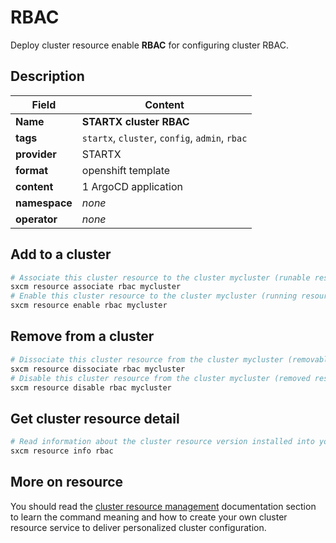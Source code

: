 # RBAC

Deploy cluster resource enable **RBAC** for configuring cluster RBAC.

## Description

| Field         | Content                                        |
| ------------- | ---------------------------------------------- |
| **Name**      | **STARTX cluster RBAC**                        |
| **tags**      | `startx`, `cluster`, `config`, `admin`, `rbac` |
| **provider**  | STARTX                                         |
| **format**    | openshift template                             |
| **content**   | 1 ArgoCD application                           |
| **namespace** | _none_                                         |
| **operator**  | _none_                                         |

## Add to a cluster

```bash
# Associate this cluster resource to the cluster mycluster (runable resource)
sxcm resource associate rbac mycluster
# Enable this cluster resource to the cluster mycluster (running resource)
sxcm resource enable rbac mycluster
```

## Remove from a cluster

```bash
# Dissociate this cluster resource from the cluster mycluster (removable resource)
sxcm resource dissociate rbac mycluster
# Disable this cluster resource from the cluster mycluster (removed resource)
sxcm resource disable rbac mycluster
```

## Get cluster resource detail

```bash
# Read information about the cluster resource version installed into your host (local)
sxcm resource info rbac
```

## More on resource

You should read the [cluster resource management](../../4-cluster-resources) documentation section to learn the command
meaning and how to create your own cluster resource service to deliver personalized cluster configuration.
